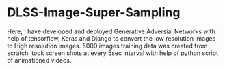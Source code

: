 # DLSS-Image-Super-Sampling
Here, I have developed and deployed Generative Adversial Networks with help of tensorflow, Keras and Django to convert the low resolution images to High resolution images. 5000 images training data was created from scratch, took screen shots at every 5sec interval with help of python script of animationed videos.  
